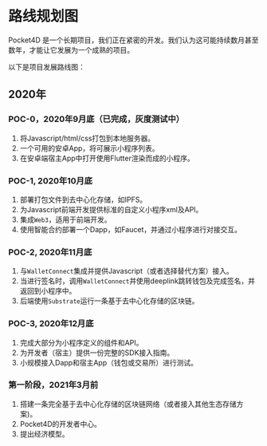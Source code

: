 # 路线规划图
Pocket4D 是一个长期项目，我们正在紧密的开发。我们认为这可能持续数月甚至数年，才能让它发展为一个成熟的项目。

以下是项目发展路线图：

## 2020年
### POC-0，2020年9月底（已完成，灰度测试中）
1. 将Javascript/html/css打包到本地服务器。
2. 一个可用的安卓App，将可展示小程序列表。
3. 在安卓端宿主App中打开使用Flutter渲染而成的小程序。

### POC-1, 2020年10月底
1. 部署打包文件到去中心化存储，如IPFS。
2. 为Javascript前端开发提供标准的自定义小程序xml及API。
3. 集成`Web3`，适用于前端开发。
4. 使用智能合约部署一个Dapp，如Faucet，并通过小程序进行对接交互。

### POC-2, 2020年11月底
1. 与`WalletConnect`集成并提供Javascript（或者选择替代方案）接入。
2. 当进行签名时，调用`WalletConnect`并使用deeplink跳转钱包及完成签名，并返回到小程序中。
3. 后端使用`Substrate`运行一条基于去中心化存储的区块链。
   
### POC-3, 2020年12月底
1. 完成大部分为小程序定义的组件和API。
2. 为开发者（宿主）提供一份完整的SDK接入指南。
3. 小规模接入Dapp和宿主App（钱包或交易所）进行测试。
   
### 第一阶段，2021年3月前
1. 搭建一条完全基于去中心化存储的区块链网络（或者接入其他生态存储方案)。
2. Pocket4D的开发者中心。
3. 提出经济模型。
